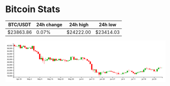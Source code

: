 # Bitcoin Stats

BTC/USDT|24h change|24h high|24h low|
|---|---|---|---|
|$23863.86|0.07%|$24222.00|$23414.03|

<img src="./chart.svg">
